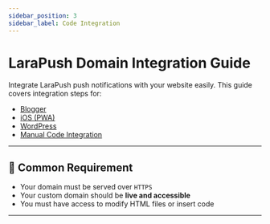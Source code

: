 ```yaml
---
sidebar_position: 3
sidebar_label: Code Integration
---
```


# LaraPush Domain Integration Guide

Integrate LaraPush push notifications with your website easily. This guide covers integration steps for:

- [Blogger](/docs/getting-started/blogger-integration)
- [iOS (PWA)](/docs/getting-started/ios-integration)
- [WordPress](/docs/getting-started/wordpress-plugin)
- [Manual Code Integration](/docs/getting-started/manual-code-integration)

---
## 📌 Common Requirement

- Your domain must be served over `HTTPS`
- Your custom domain should be **live and accessible**
- You must have access to modify HTML files or insert code

---